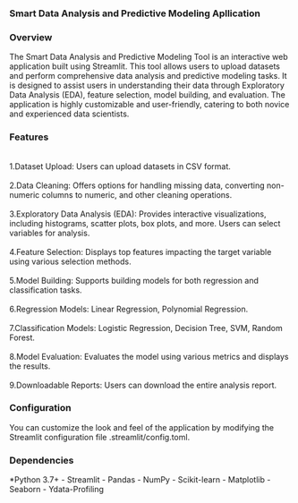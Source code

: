 <b><h3>
Smart Data Analysis and Predictive Modeling Apllication </h3></b>
<h3>Overview</h3>
<p>The Smart Data Analysis and Predictive Modeling Tool is an interactive web application built using Streamlit. This tool allows users to upload datasets and perform comprehensive data analysis and predictive modeling tasks. It is designed to assist users in understanding their data through Exploratory Data Analysis (EDA), feature selection, model building, and evaluation. The application is highly customizable and user-friendly, catering to both novice and experienced data scientists.</p>
<h3>Features</h3>
<br>1.Dataset Upload: Users can upload datasets in CSV format.</br>
<br>2.Data Cleaning: Offers options for handling missing data, converting non-numeric columns to numeric, and other cleaning operations.</br>
<br>3.Exploratory Data Analysis (EDA): Provides interactive visualizations, including histograms, scatter plots, box plots, and more. Users can select variables for analysis.</br>
  <br>4.Feature Selection: Displays top features impacting the target variable using various selection methods. </br>
<br>5.Model Building: Supports building models for both regression and classification tasks.</br>
 <br>6.Regression Models: Linear Regression, Polynomial Regression.</br>
 <br>7.Classification Models: Logistic Regression, Decision Tree, SVM, Random Forest.</br>
 <br>8.Model Evaluation: Evaluates the model using various metrics and displays the results.</br>
 <br>9.Downloadable Reports: Users can download the entire analysis report.</br>
<h3>Configuration</h3>
<p>You can customize the look and feel of the application by modifying the Streamlit configuration file .streamlit/config.toml.</p>

<h3>Dependencies</h3>
 *Python 3.7+
- Streamlit
- Pandas
- NumPy
- Scikit-learn
- Matplotlib
- Seaborn
- Ydata-Profiling
